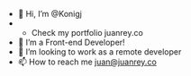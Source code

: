 - 👋 Hi, I’m @Konigj
- - Check my portfolio juanrey.co
- 🌱 I’m a Front-end Developer!
- 💞️ I’m looking to work as a remote developer
- 📫 How to reach me juan@juanrey.co

